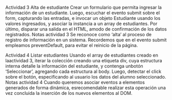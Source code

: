 Actividad 3
Alta de estudiante
Crear un formulario que permita ingresar la información de un estudiante.
Luego, escuchar el evento submit sobre el form, capturando las entradas, e invocar un objeto Estudiante usando los valores ingresados, y asociar la instancia a un array de estudiantes.
Por último, disparar una salida en el HTML, amodo de confirmación de los datos registrados.
Notas actividad 3
Se reconoce como ‘alta’ al proceso de registro de información en un sistema. Recordemos que en el evento submit empleamos preventDefault, para evitar el reinicio de la página.


Actividad 4
Listar estudiantes
Usando el array de estudiantes creado en laactividad 3, iterar la colección creando una etiqueta div, cuya estructura interna detalle la información del estudiante, y contenga unbotón ‘Seleccionar’, agregando cada estructura al body.
Luego, detectar el click sobre el botón, especificando al usuario los datos del alumno seleccionado.
Notas actividad 4
Cuando queremos asociar eventos a elementos generados de forma dinámica, esrecomendable realizar esta operación una vez concluida la inserción de los nuevos elementos al DOM.